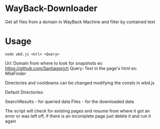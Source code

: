 # WayBack-Downloader
Get all files from a domain in WayBack Machine and filter by contained text

# Usage
```
node wbd.js <Url> <Query>
```

Url: Domain from where to look for snapshots ex: https://github.com/Santiagorich
Query: Text in the page's html ex: MilaFinder

Directories and cooldowns can be changed modifying the consts in wbd.js

Default Directories:

SearchResults - for queried data
Files - for the downloaded data

The script will check for existing pages and resume from where it got an error or was left off, if there is an incomplete page just delete it and run it again

